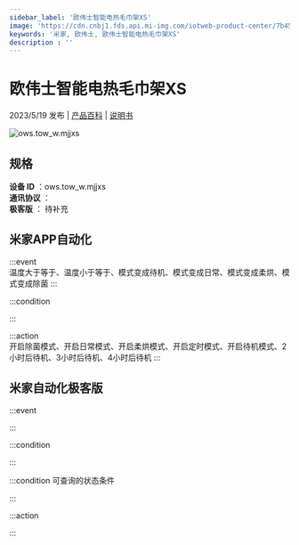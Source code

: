 ```yaml
---
sidebar_label: '欧伟士智能电热毛巾架XS'
image: 'https://cdn.cnbj1.fds.api.mi-img.com/iotweb-product-center/7b4573afc5bf93a3dad1a8e353b33451_1665993551032.png?GalaxyAccessKeyId=AKVGLQWBOVIRQ3XLEW&Expires=9223372036854775807&Signature=7gNq4+NWGQlFRQikE+Xahp4jcSM='
keywords: '米家, 欧伟士, 欧伟士智能电热毛巾架XS'
description : ''
---
```

# 欧伟士智能电热毛巾架XS

2023/5/19 发布 | [产品百科](https://home.mi.com/webapp/content/baike/product/index.html?model=ows.tow_w.mjjxs/) | [说明书](https://home.mi.com/views/introduction.html?model=ows.tow_w.mjjxs&region=cn)

![ows.tow_w.mjjxs](https://cdn.cnbj1.fds.api.mi-img.com/iotweb-product-center/7b4573afc5bf93a3dad1a8e353b33451_1665993551032.png?GalaxyAccessKeyId=AKVGLQWBOVIRQ3XLEW&Expires=9223372036854775807&Signature=7gNq4+NWGQlFRQikE+Xahp4jcSM=)

## 规格  
> 
**设备 ID** ：ows.tow_w.mjjxs  
**通讯协议** ：  
**极客版**  ： 待补充 


## 米家APP自动化  

:::event  
温度大于等于、温度小于等于、模式变成待机、模式变成日常、模式变成柔烘、模式变成除菌
:::

:::condition  

:::

:::action   
开启除菌模式、开启日常模式、开启柔烘模式、开启定时模式、开启待机模式、2小时后待机、3小时后待机、4小时后待机
:::

## 米家自动化极客版  

:::event  

:::

:::condition  

:::

:::condition 可查询的状态条件  

:::

:::action  

:::

        
